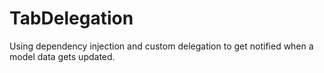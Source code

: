 # TabDelegation

Using dependency injection and custom delegation to get notified when a model data gets updated.
